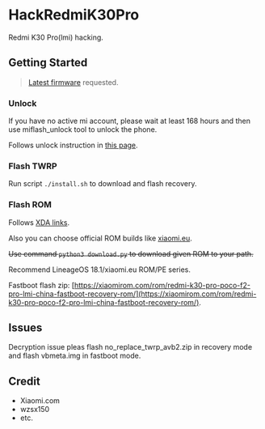 # HackRedmiK30Pro

Redmi K30 Pro(lmi) hacking.

## Getting Started

> [Latest firmware](https://xiaomifirmwareupdater.com/firmware/lmi/) requested.

### Unlock

If you have no active mi account, please wait at least 168 hours and then use miflash_unlock tool to unlock the phone.

Follows unlock instruction in [this page](https://en.miui.com/unlock/).

### Flash TWRP

Run script `./install.sh` to download and flash recovery.

### Flash ROM

Follows [XDA links](https://forum.xda-developers.com/f/xiaomi-poco-f2-pro-redmi-k30-pro-roms-kernels.10683/).

Also you can choose official ROM builds like [xiaomi.eu](https://xiaomi.eu).

~~Use command `python3 download.py` to download given ROM to your path.~~

Recommend LineageOS 18.1/xiaomi.eu ROM/PE series.

Fastboot flash zip: [https://xiaomirom.com/rom/redmi-k30-pro-poco-f2-pro-lmi-china-fastboot-recovery-rom/](https://xiaomirom.com/rom/redmi-k30-pro-poco-f2-pro-lmi-china-fastboot-recovery-rom/).

## Issues

Decryption issue pleas flash no_replace_twrp_avb2.zip in recovery mode and flash vbmeta.img in fastboot mode.

## Credit

- Xiaomi.com
- wzsx150
- etc.
